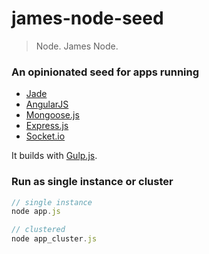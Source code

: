 james-node-seed
===============
> Node. James Node.

### An opinionated seed for apps running
* [Jade](http://jade-lang.com/)
* [AngularJS](https://angularjs.org/)
* [Mongoose.js](http://mongoosejs.com)
* [Express.js](http://expressjs.com/)
* [Socket.io](http://socket.io/)

It builds with [Gulp.js](http://gulpjs.com/).

### Run as single instance or cluster

```javascript
// single instance
node app.js

// clustered
node app_cluster.js
```